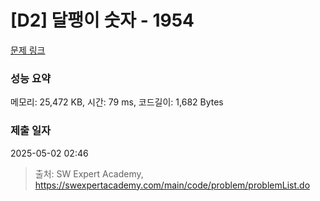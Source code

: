 # [D2] 달팽이 숫자 - 1954 

[문제 링크](https://swexpertacademy.com/main/code/problem/problemDetail.do?contestProbId=AV5PobmqAPoDFAUq) 

### 성능 요약

메모리: 25,472 KB, 시간: 79 ms, 코드길이: 1,682 Bytes

### 제출 일자

2025-05-02 02:46



> 출처: SW Expert Academy, https://swexpertacademy.com/main/code/problem/problemList.do